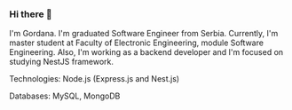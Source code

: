 ### Hi there 👋

I'm Gordana. I'm graduated Software Engineer from Serbia. Currently, I'm master student at Faculty of Electronic Engineering, module Software Engineering. Also, I'm working as a backend developer and I'm focused on studying NestJS framework.

Technologies: Node.js (Express.js and Nest.js)

Databases: MySQL, MongoDB
